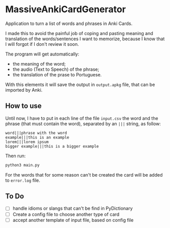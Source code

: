 # MassiveAnkiCardGenerator

Application to turn a list of words and phrases in Anki Cards.

I made this to avoid the painful job of coping and pasting meaning and translation of the words/sentences I want to memorize, because I know that I will forgot if I don't review it soon.

The program will get automatically:
- the meaning of the word;
- the audio (Text to Speech) of the phrase;  
- the translation of the prase to Portuguese.

With this elements it will save the output in `output.apkg` file, that can be imported by Anki.

## How to use

Until now, I have to put in each line of the file `input.csv` the word and the phrase (that must contain the word), separated by an `|||` string, as follow:

```
word|||phrase with the word
example|||this is an example
lorem|||lorem ipsum
bigger example|||this is a bigger example
```

Then run:

``` bash
python3 main.py
```

For the words that for some reason can't be created the card will be added to `error.log` file.


## To Do

- [ ] handle idioms or slangs that can't be find in PyDictionary
- [ ] Create a config file to choose another type of card
- [ ] accept another template of input file, based on config file
